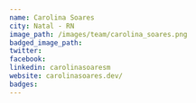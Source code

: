 ```yaml
---
name: Carolina Soares
city: Natal - RN
image_path: /images/team/carolina_soares.png
badged_image_path:
twitter:
facebook:
linkedin: carolinasoaresm
website: carolinasoares.dev/
badges:
---
```

